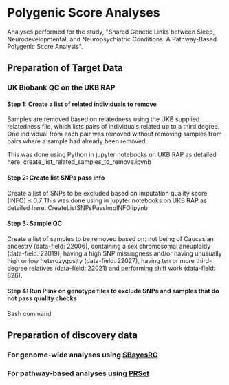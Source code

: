 # Polygenic Score Analyses
Analyses performed for the study, "Shared Genetic Links between Sleep, Neurodevelopmental, and Neuropsychiatric Conditions: A Pathway-Based Polygenic Score Analysis".


## Preparation of Target Data

### UK Biobank QC on the UKB RAP

#### Step 1: Create a list of related individuals to remove
Samples are removed based on relatedness using the UKB supplied relatedness file, which lists pairs of individuals related up to a third degree. One individual from each pair was removed without removing samples from pairs where a sample had already been removed.

This was done using Python in jupyter notebooks on UKB RAP as detailed here: create_list_related_samples_to_remove.ipynb

#### Step 2: Create list SNPs pass info
Create a list of SNPs to be excluded based on imputation quality score (INFO) ≤ 0.7
This was done using  in jupyter notebooks on UKB RAP as detailed here: CreateListSNPsPassImpINFO.ipynb

#### Step 3: Sample QC
Create a list of samples to be removed based on: not being of Caucasian ancestry (data-field: 22006), containing a sex chromosomal aneuploidy (data-field: 22019), having a high SNP missingness and/or having unusually high or low heterozygosity (data-field: 22027), having ten or more third-degree relatives (data-field: 22021) and performing shift work (data-field: 826).

#### Step 4: Run Plink on genotype files to exclude SNPs and samples that do not pass quality checks
Bash command

## Preparation of discovery data
### For genome-wide analyses using [SBayesRC](https://www.biorxiv.org/content/10.1101/2022.10.12.510418v1)


### For pathway-based analyses using [PRSet](https://journals.plos.org/plosgenetics/article?id=10.1371/journal.pgen.1010624) 
